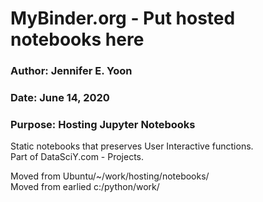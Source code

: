 # MyBinder.org - Put hosted notebooks here  

### Author: Jennifer E. Yoon

### Date:  June 14, 2020 

### Purpose:  Hosting Jupyter Notebooks  
Static notebooks that preserves User Interactive functions.  
Part of DataSciY.com - Projects.  

Moved from Ubuntu/~/work/hosting/notebooks/  
Moved from earlied c:/python/work/
